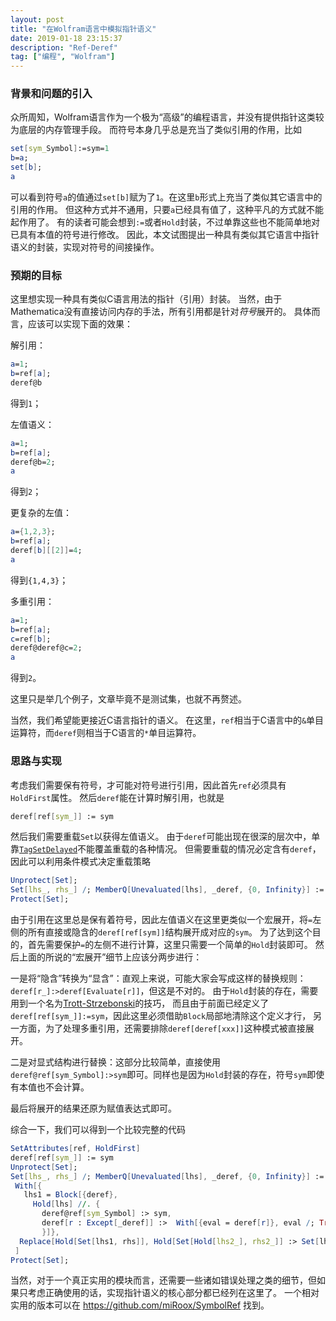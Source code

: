 ```yaml
---
layout: post
title: "在Wolfram语言中模拟指针语义"
date: 2019-01-18 23:15:37
description: "Ref-Deref"
tag: ["编程", "Wolfram"]
---
```


### 背景和问题的引入

众所周知，Wolfram语言作为一个极为“高级”的编程语言，并没有提供指针这类较为底层的内存管理手段。
而符号本身几乎总是充当了类似引用的作用，比如

```mathematica
set[sym_Symbol]:=sym=1
b=a;
set[b];
a
```

可以看到符号`a`的值通过`set[b]`赋为了`1`。在这里`b`形式上充当了类似其它语言中的引用的作用。
但这种方式并不通用，只要`a`已经具有值了，这种平凡的方式就不能起作用了。
有的读者可能会想到`:=`或者`Hold`封装，不过单靠这些也不能简单地对已具有本值的符号进行修改。
因此，本文试图提出一种具有类似其它语言中指针语义的封装，实现对符号的间接操作。

### 预期的目标

这里想实现一种具有类似C语言用法的指针（引用）封装。
当然，由于Mathematica没有直接访问内存的手法，所有引用都是针对*符号*展开的。
具体而言，应该可以实现下面的效果：

解引用：

```mathematica
a=1;
b=ref[a];
deref@b
```

得到`1`；

左值语义：

```mathematica
a=1;
b=ref[a];
deref@b=2;
a
```

得到`2`；

更复杂的左值：

```mathematica
a={1,2,3};
b=ref[a];
deref[b][[2]]=4;
a
```

得到`{1,4,3}`；

多重引用：

```mathematica
a=1;
b=ref[a];
c=ref[b];
deref@deref@c=2;
a
```

得到`2`。

这里只是举几个例子，文章毕竟不是测试集，也就不再赘述。

当然，我们希望能更接近C语言指针的语义。
在这里，`ref`相当于C语言中的`&`单目运算符，而`deref`则相当于C语言的`*`单目运算符。

### 思路与实现

考虑我们需要保有符号，才可能对符号进行引用，因此首先`ref`必须具有`HoldFirst`属性。
然后`deref`能在计算时解引用，也就是

```mathematica
deref[ref[sym_]] := sym
```

然后我们需要重载`Set`以获得左值语义。
由于`deref`可能出现在很深的层次中，单靠[`TagSetDelayed`](http://reference.wolfram.com/language/ref/TagSetDelayed.html)不能覆盖重载的各种情况。
但需要重载的情况必定含有`deref`，因此可以利用条件模式决定重载策略

```mathematica
Unprotect[Set];
Set[lhs_, rhs_] /; MemberQ[Unevaluated[lhs], _deref, {0, Infinity}] := <<具体实现>>
Protect[Set];
```

由于引用在这里总是保有着符号，因此左值语义在这里更类似一个宏展开，将`=`左侧的所有直接或隐含的`deref[ref[sym]]`结构展开成对应的`sym`。
为了达到这个目的，首先需要保护`=`的左侧不进行计算，这里只需要一个简单的`Hold`封装即可。
然后上面的所说的“宏展开”细节上应该分两步进行：

一是将“隐含”转换为“显含”：直观上来说，可能大家会写成这样的替换规则：`deref[r_]:>deref[Evaluate[r]]`，但这是不对的。
由于`Hold`封装的存在，需要用到一个名为[Trott-Strzebonski](https://mathematica.stackexchange.com/questions/29317/replacement-inside-held-expression)的技巧，
而且由于前面已经定义了`deref[ref[sym_]]:=sym`，因此这里必须借助`Block`局部地清除这个定义才行，
另一方面，为了处理多重引用，还需要排除`deref[deref[xxx]]`这种模式被直接展开。

二是对显式结构进行替换：这部分比较简单，直接使用`deref@ref[sym_Symbol]:>sym`即可。同样也是因为`Hold`封装的存在，符号`sym`即使有本值也不会计算。

最后将展开的结果还原为赋值表达式即可。

综合一下，我们可以得到一个比较完整的代码

```mathematica
SetAttributes[ref, HoldFirst]
deref[ref[sym_]] := sym
Unprotect[Set];
Set[lhs_, rhs_] /; MemberQ[Unevaluated[lhs], _deref, {0, Infinity}] :=
 With[{
   lhs1 = Block[{deref},
     Hold[lhs] //. {
       deref@ref[sym_Symbol] :> sym,
       deref[r : Except[_deref]] :>  With[{eval = deref[r]}, eval /; True] (*Trott-Strzebonski*)
       }]},
  Replace[Hold[Set[lhs1, rhs]], Hold[Set[Hold[lhs2_], rhs2_]] :> Set[lhs2, rhs2]]
 ]
Protect[Set];
```

当然，对于一个真正实用的模块而言，还需要一些诸如错误处理之类的细节，但如果只考虑正确使用的话，实现指针语义的核心部分都已经列在这里了。
一个相对实用的版本可以在 <https://github.com/miRoox/SymbolRef> 找到。
